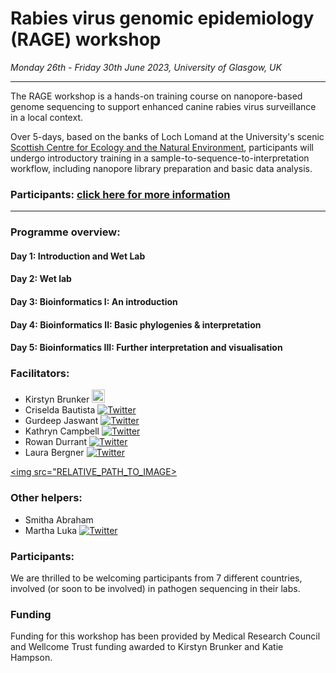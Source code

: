 # Rabies virus genomic epidemiology (RAGE) workshop

*Monday 26th - Friday 30th June 2023, University of Glasgow, UK*

---

The RAGE workshop is a hands-on training course on nanopore-based genome sequencing to support enhanced canine rabies virus surveillance in a local context.  

Over 5-days, based on the banks of Loch Lomand at the University's scenic [Scottish Centre for Ecology and the Natural Environment](https://www.gla.ac.uk/research/az/scene/), participants will undergo introductory training in  a sample-to-sequence-to-interpretation workflow, including nanopore library preparation and basic data analysis.

### Participants: [click here for more information](participant_information/README.md)
---

### Programme overview:

#### Day 1: Introduction and Wet Lab
#### Day 2: Wet lab
#### Day 3: Bioinformatics I: An introduction
#### Day 4: Bioinformatics II: Basic phylogenies & interpretation
#### Day 5: Bioinformatics III: Further interpretation and visualisation

### Facilitators:

* Kirstyn Brunker <img  src="https://github.com/RAGE-toolkit/RAGE-workshop/assets/10990340/a8f4f246-e333-4847-a5e8-9976152093ff" width="21px"/>
* Criselda Bautista [![Twitter](https://github.com/RAGE-toolkit/RAGE-workshop/tree/main/icon/twitter.png)](https://twitter.com/VetEssel)
* Gurdeep Jaswant [![Twitter](https://github.com/RAGE-toolkit/RAGE-workshop/tree/main/icon/twitter.png)](https://twitter.com/Gurdeep_Jaswant)
* Kathryn Campbell [![Twitter](https://github.com/RAGE-toolkit/RAGE-workshop/tree/main/icon/twitter.png)](https://twitter.com/ThatKatC)
* Rowan Durrant [![Twitter](https://github.com/RAGE-toolkit/RAGE-workshop/tree/main/icon/twitter.png)](https://twitter.com/RowanGDurrant)
* Laura Bergner [![Twitter](https://github.com/RAGE-toolkit/RAGE-workshop/tree/main/icon/twitter.png)](https://twitter.com/laura_bergner)

<a href="https://stackoverflow.com/"><img src="RELATIVE_PATH_TO_IMAGE></img></a>
### Other helpers:
* Smitha Abraham
* Martha Luka [![Twitter](https://github.com/RAGE-toolkit/RAGE-workshop/tree/main/icon/twitter.png)](https://twitter.com/martha_mawia/)

### Participants:
We are thrilled to be welcoming participants from 7 different countries, involved (or soon to be involved) in pathogen sequencing in their labs. 

### Funding
Funding for this workshop has been provided by Medical Research Council and Wellcome Trust funding awarded to Kirstyn Brunker and Katie Hampson.
